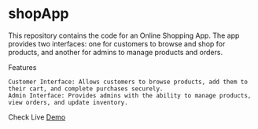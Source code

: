 # shopApp
This repository contains the code for an Online Shopping App. The app provides two interfaces: one for customers to browse and shop for products, and another for admins to manage products and orders.

Features

    Customer Interface: Allows customers to browse products, add them to their cart, and complete purchases securely.
    Admin Interface: Provides admins with the ability to manage products, view orders, and update inventory.

Check Live [Demo](https://shopapp-gtpi.onrender.com)
